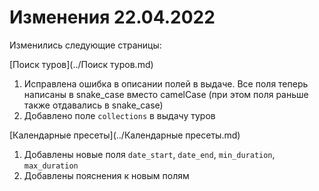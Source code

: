 # Изменения 22.04.2022

Изменились следующие страницы:

[Поиск туров](../Поиск туров.md)

1. Исправлена ошибка в описании полей в выдаче. Все поля теперь написаны в snake_case вместо camelCase (при этом поля
   раньше также отдавались в snake_case)
2. Добавлено поле `collections` в выдачу туров

[Календарные пресеты](../Календарные пресеты.md)

1. Добавлены новые поля `date_start`, `date_end`, `min_duration`, `max_duration`
2. Добавлены пояснения к новым полям